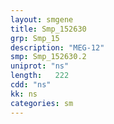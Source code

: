 ```yaml
---
layout: smgene
title: Smp_152630
grp: Smp_15
description: "MEG-12"
smp: Smp_152630.2
uniprot: "ns"
length:   222
cdd: "ns"
kk: ns
categories: sm
---
```

